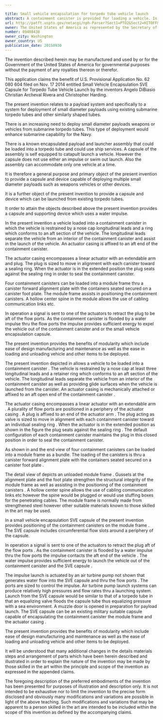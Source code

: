 ```yaml
---

title: Small vehicle encapsulation for torpedo tube vehicle launch
abstract: A containment canister is provided for loading a vehicle. In the canister, the vehicle is restrained by a nose cap and a ring which conforms to an aft section of the vehicle. Longitudinal leads support the vehicle and provide glide surfaces during a launch. A casing with flow ports is affixed to an aft end of the containment canister with the casing encompassing an actuator with an extendable arm and an attached plug. The plug is sized to move in alignment with each canister toward a sealing ring. When the arm is extended; the plug seats against the ring. To eject the vehicle, a signal is sent an actuator to retract the plug aft of the flow ports. As the canister is flooded by a water impulse thru the flow ports; the impulse contacts the aft end of the vehicle to expel the vehicle.
url: http://patft.uspto.gov/netacgi/nph-Parser?Sect1=PTO2&Sect2=HITOFF&p=1&u=%2Fnetahtml%2FPTO%2Fsearch-adv.htm&r=1&f=G&l=50&d=PALL&S1=09488438&OS=09488438&RS=09488438
owner: The United States of America as represented by the Secretary of the Navy
number: 09488438
owner_city: Washington
owner_country: US
publication_date: 20150930
---
```

The invention described herein may be manufactured and used by or for the Government of the United States of America for governmental purposes without the payment of any royalties thereon or therefor.

This application claims the benefit of U.S. Provisional Application No. 62 080 604 filed on Nov. 17 2014 entitled Small Vehicle Encapsulation SVE Capsule for Torpedo Tube Vehicle Launch by the inventors Angelo DiBiasio Christian Archeval Rivera and Christopher Harding.

The present invention relates to a payload system and specifically to a system for deployment of small diameter payloads using existing submarine torpedo tubes and other similarly shaped tubes.

There is an increasing need to deploy small diameter payloads weapons or vehicles from submarine torpedo tubes. This type of deployment would enhance submarine capability for the Navy.

There is a known encapsulated payload and launcher assembly that could be loaded into a torpedo tube and could use ship services. A capsule of the assembly is self equipped to catapult launch a vehicle. However the capsule does not use either an impulse or swim out launch. Also the assembly can accommodate only one vehicle at a time.

It is therefore a general purpose and primary object of the present invention to provide a capsule and device capable of deploying multiple small diameter payloads such as weapons vehicles or other devices.

It is a further object of the present invention to provide a capsule and device which can be launched from existing torpedo tubes.

It order to attain the objects described above the present invention provides a capsule and supporting device which uses a water impulse.

In the present invention a vehicle loaded into a containment canister in which the vehicle is restrained by a nose cap longitudinal leads and a ring which conforms to an aft section of the vehicle. The longitudinal leads separate the vehicle from an interior of the containment canister and assist in the launch of the vehicle. An actuator casing is affixed to an aft end of the containment canister.

The actuator casing encompasses a linear actuator with an extendable arm and plug. The plug is sized to move in alignment with each canister toward a sealing ring. When the actuator is in the extended position the plug seats against the sealing ring in order to seal the containment canister.

Four containment canisters can be loaded into a module frame thru a canister forward alignment plate with the containers seated secured on a canister foot plate. The module frame assists in positioning the containment canisters. A hollow center spine in the module allows the use of cabling communication links etc.

In operation a signal is sent to one of the actuators to retract the plug to be aft of the flow ports. As the containment canister is flooded by a water impulse thru the flow ports the impulse provides sufficient energy to expel the vehicle out of the containment canister and or the small vehicle encapsulation capsule.

The present invention provides the benefits of modularity which include ease of design manufacturing and maintenance as well as the ease in loading and unloading vehicle and other items to be deployed.

The present invention depicted in allows a vehicle to be loaded into a containment canister . The vehicle is restrained by a nose cap at least three longitudinal leads and a retainer ring which conforms to an aft section of the vehicle. The longitudinal leads separate the vehicle from an interior of the containment canister as well as providing glide surfaces when the vehicle is launched from the canister. An actuator casing is mechanically attached or affixed to an aft open end of the containment canister .

The actuator casing encompasses a linear actuator with an extendable arm . A plurality of flow ports are positioned in a periphery of the actuator casing . A plug is affixed to an end of the actuator arm . The plug acting as valve is sized to move in alignment with each containment canister toward an individual sealing ring . When the actuator is in the extended position as shown in the figure the plug seats against the sealing ring . The default configuration of each containment canister maintains the plug in this closed position in order to seal the containment canister.

As shown in and the end view of four containment canisters can be loaded into a module frame as a bundle. The loading of the canisters is thru a canister forward alignment plate with the containers seated secured on a canister foot plate .

The detail view of depicts an unloaded module frame . Gussets at the alignment plate and the foot plate strengthen the structural integrity of the module frame as well as assisting in the positioning of the containment canisters . A hollow center spine allows the use of cabling communication links etc however the spine would be plugged or would use stuffing boxes for the penetrating cables. The module frame is normally made from strengthened steel however other suitable materials known to those skilled in the art may be used.

In a small vehicle encapsulation SVE capsule of the present invention provides positioning of the containment canisters on the module frame . The SVE capsule includes circumferential flow slots around a periphery of the capsule.

In operation a signal is sent to one of the actuators to retract the plug aft of the flow ports . As the containment canister is flooded by a water impulse thru the flow ports the impulse contacts the aft end of the vehicle . The water impulse provides sufficient energy to launch the vehicle out of the containment canister and the SVE capsule .

The impulse launch is actuated by an air turbine pump not shown that generates water flow into the SVE capsule and thru the flow ports . The ports are sized to control the impulse. Air turbine pump launch systems can produce relatively high pressures and flow rates thru a launching system. Launch from the SVE capsule would be similar to that of a torpedo tube in that an equalizing valve floods the capsule tube thus equalizing pressure with a sea environment. A muzzle door is opened in preparation for payload launch. The SVE capsule can be an existing military suitable capsule capable of encapsulating the containment canister the module frame and the actuator casing .

The present invention provides the benefits of modularity which include ease of design manufacturing and maintenance as well as the ease of loading and unloading vehicle and other items to be deployed.

It will be understood that many additional changes in the details materials steps and arrangement of parts which have been herein described and illustrated in order to explain the nature of the invention may be made by those skilled in the art within the principle and scope of the invention as expressed in the appended claims.

The foregoing description of the preferred embodiments of the invention has been presented for purposes of illustration and description only. It is not intended to be exhaustive nor to limit the invention to the precise form disclosed and obviously many modifications and variations are possible in light of the above teaching. Such modifications and variations that may be apparent to a person skilled in the art are intended to be included within the scope of this invention as defined by the accompanying claims.

